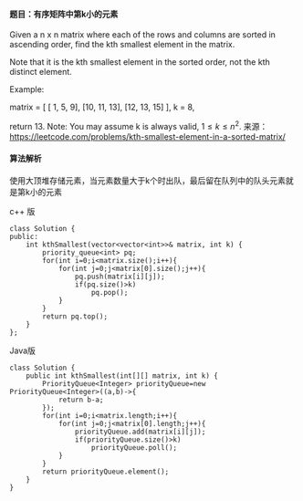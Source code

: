 #### 题目：有序矩阵中第k小的元素
Given a n x n matrix where each of the rows and columns are sorted in ascending order, find the kth smallest element in the matrix.

Note that it is the kth smallest element in the sorted order, not the kth distinct element.

Example:

matrix = [
   [ 1,  5,  9],
   [10, 11, 13],
   [12, 13, 15]
],
k = 8,

return 13.
Note: 
You may assume k is always valid, $1 ≤ k ≤ n^2$.
来源： https://leetcode.com/problems/kth-smallest-element-in-a-sorted-matrix/


#### 算法解析
使用大顶堆存储元素，当元素数量大于k个时出队，最后留在队列中的队头元素就是第k小的元素

c++ 版
```
class Solution {
public:
    int kthSmallest(vector<vector<int>>& matrix, int k) {
        priority_queue<int> pq;
        for(int i=0;i<matrix.size();i++){
            for(int j=0;j<matrix[0].size();j++){
                pq.push(matrix[i][j]);
                if(pq.size()>k)
                    pq.pop();
            }
        }
        return pq.top();
    }
};
```
Java版
```
class Solution {
    public int kthSmallest(int[][] matrix, int k) {
        PriorityQueue<Integer> priorityQueue=new PriorityQueue<Integer>((a,b)->{
            return b-a;
        });
        for(int i=0;i<matrix.length;i++){
            for(int j=0;j<matrix[0].length;j++){
                priorityQueue.add(matrix[i][j]);
                if(priorityQueue.size()>k)
                    priorityQueue.poll();
            }
        }
        return priorityQueue.element();
    }
}
```
